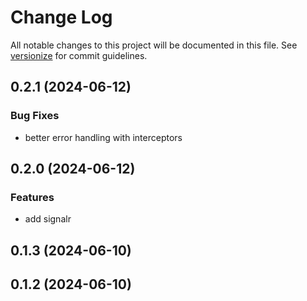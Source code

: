 # Change Log

All notable changes to this project will be documented in this file. See [versionize](https://github.com/versionize/versionize) for commit guidelines.

<a name="0.2.1"></a>
## 0.2.1 (2024-06-12)

### Bug Fixes

* better error handling with interceptors

<a name="0.2.0"></a>
## 0.2.0 (2024-06-12)

### Features

* add signalr

<a name="0.1.3"></a>
## 0.1.3 (2024-06-10)

<a name="0.1.2"></a>
## 0.1.2 (2024-06-10)

